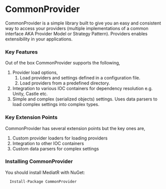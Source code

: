 # CommonProvider

CommonProvider is a simple library built to give you an easy and consistent way to access your providers (multiple implementations of a common interface AKA Provider Model or Strategy Pattern). Providers enables extensibility in
your applications.

### Key Features
Out of the box CommonProvider supports the following,

1. Provider load options,
    1. Load providers and settings defined in a configuration file.
    2. Load providers from a predefined directory.
2. Integration to various IOC containers for dependency resolution e.g. Unity, Castle etc.
3. Simple and complex (serialized objects) settings. Uses data parsers to load complex settings into complex types.


### Key Extension Points
CommonProvider has several extension points but the key ones are,

1. Custom provider loaders for loading providers
2. Integration to other IOC containers
3. Custom data parsers for complex settings

### Installing CommonProvider
You should install MediatR with NuGet:

```
  Install-Package CommonProvider
```

